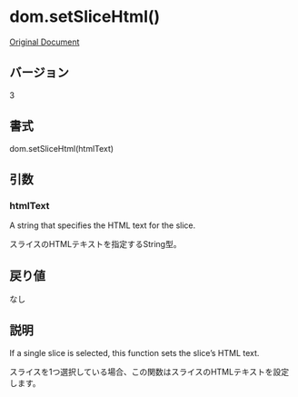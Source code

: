 # dom.setSliceHtml()

[Original Document](http://help.adobe.com/en_US/fireworks/cs/extend/WS5b3ccc516d4fbf351e63e3d1183c94856c-791c.html)

## バージョン

3

## 書式

dom.setSliceHtml(htmlText)

## 引数

### htmlText

A string that specifies the HTML text for the slice.

スライスのHTMLテキストを指定するString型。

## 戻り値

なし

## 説明

If a single slice is selected, this function sets the slice’s HTML text.

スライスを1つ選択している場合、この関数はスライスのHTMLテキストを設定します。
